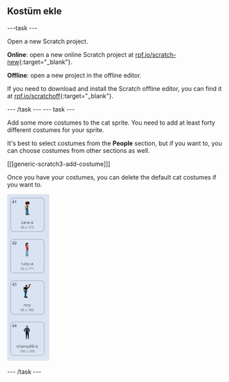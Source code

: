 ## Kostüm ekle

\---task \---

Open a new Scratch project.

**Online**: open a new online Scratch project at [rpf.io/scratch-new](http://rpf.io/scratch-new){:target="_blank"}.

**Offline**: open a new project in the offline editor.

If you need to download and install the Scratch offline editor, you can find it at [rpf.io/scratchoff](http://rpf.io/scratchoff){:target="_blank"}.

\--- /task \--- \--- task \---

Add some more costumes to the cat sprite. You need to add at least forty different costumes for your sprite.

It's best to select costumes from the **People** section, but if you want to, you can choose costumes from other sections as well.

[[[generic-scratch3-add-costume]]]

Once you have your costumes, you can delete the default cat costumes if you want to.

![costumes](images/costumes.png)

\--- /task \---